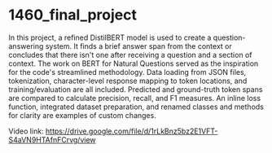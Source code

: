 # 1460_final_project

In this project, a refined DistilBERT model is used to create a question-answering system. It finds a brief answer span from the context or concludes that there isn't one after receiving a question and a section of context. The work on BERT for Natural Questions served as the inspiration for the code's streamlined methodology. Data loading from JSON files, tokenization, character-level response mapping to token locations, and training/evaluation are all included. Predicted and ground-truth token spans are compared to calculate precision, recall, and F1 measures. An inline loss function, integrated dataset preparation, and renamed classes and methods for clarity are examples of custom changes.

Video link: https://drive.google.com/file/d/1rLkBnz5bz2E1VFT-S4aVN9HTAfnFCrvg/view